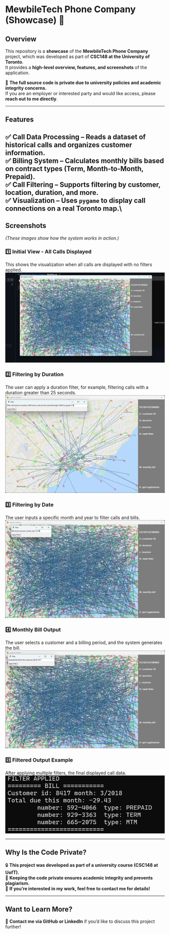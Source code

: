 # **MewbileTech Phone Company (Showcase) 🌟**

## **Overview**

This repository is a **showcase** of the **MewbileTech Phone Company** project, which was developed as part of **CSC148 at the University of Toronto**.  
It provides a **high-level overview, features, and screenshots** of the application.  

🚨 **The full source code is private due to university policies and academic integrity concerns.**  
If you are an employer or interested party and would like access, please **reach out to me directly**.

---

## **Features**

✅ **Call Data Processing** – Reads a dataset of historical calls and organizes customer information.\
✅ **Billing System** – Calculates monthly bills based on contract types (**Term, Month-to-Month, Prepaid**).\
✅ **Call Filtering** – Supports filtering by **customer, location, duration**, and more.\
✅ **Visualization** – Uses `pygame` to display call connections on a real **Toronto map**.\
---

## **Screenshots**

*(These images show how the system works in action.)*

### **1️⃣ Initial View - All Calls Displayed**
This shows the visualization when all calls are displayed with no filters applied.
![All Calls](screenshots/Menu.png)

### **2️⃣ Filtering by Duration**
The user can apply a duration filter, for example, filtering calls with a duration greater than 25 seconds.
![Filtering by Duration](screenshots/Duration.png)

### **3️⃣ Filtering by Date**
The user inputs a specific month and year to filter calls and bills.
![Filtering by Date](screenshots/date.png)

### **4️⃣ Monthly Bill Output**
The user selects a customer and a billing period, and the system generates the bill.
![Monthly Bill](screenshots/monthlybill.png)

### **5️⃣ Filtered Output Example**
After applying multiple filters, the final displayed call data.
![Filtered Output](screenshots/output.png)

---

## **Why Is the Code Private?**

🔒 **This project was developed as part of a university course (CSC148 at UofT).**  
🚫 **Keeping the code private ensures academic integrity and prevents plagiarism.**  
🤝 **If you’re interested in my work, feel free to contact me for details!**  

---

## **Want to Learn More?**
📩 **Contact me via GitHub or LinkedIn** if you’d like to discuss this project further!

